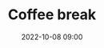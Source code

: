 ---
title: 'Coffee break'
type: span
speakers:
  - PHPeste
picture: /assets/images/schedule/phpeste.jpg
linkedin: 
twitter: 
instagram: 
date: '2022-10-08 09:00'
rooms:
  - 1
  - 2
  - 3
  - 4
  - 5
  - 6
---